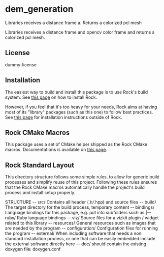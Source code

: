 dem_generation
=============
Libraries receives a distance frame a. Returns a colorized pcl mesh

Libraries receives a distance frame and opencv color frame and returns a colorized pcl mesh.

License
-------
dummy-license

Installation
------------
The easiest way to build and install this package is to use Rock's build system.
See [this page](http://rock-robotics.org/stable/documentation/installation.html)
on how to install Rock.

However, if you feel that it's too heavy for your needs, Rock aims at having
most of its "library" packages (such as this one) to follow best practices. See
[this page](http://rock-robotics.org/stable/documentation/packages/outside_of_rock.html)
for installation instructions outside of Rock.

Rock CMake Macros
-----------------

This package uses a set of CMake helper shipped as the Rock CMake macros.
Documentations is available on [this page](http://rock-robotics.org/stable/documentation/packages/cmake_macros.html).

Rock Standard Layout
--------------------

This directory structure follows some simple rules, to allow for generic build
processes and simplify reuse of this project. Following these rules ensures that
the Rock CMake macros automatically handle the project's build process and
install setup properly.

STRUCTURE
-- src/ 
	Contains all header (*.h/*.hpp) and source files
-- build/
	The target directory for the build process, temporary content
-- bindings/
	Language bindings for this package, e.g. put into subfolders such as
   |-- ruby/ 
        Ruby language bindings
-- viz/
        Source files for a vizkit plugin / widget related to this library 
-- resources/
	General resources such as images that are needed by the program
-- configuration/
	Configuration files for running the program
-- external/
	When including software that needs a non standard installation process, or one that can be
	easily embedded include the external software directly here
-- doc/
	should contain the existing doxygen file: doxygen.conf

